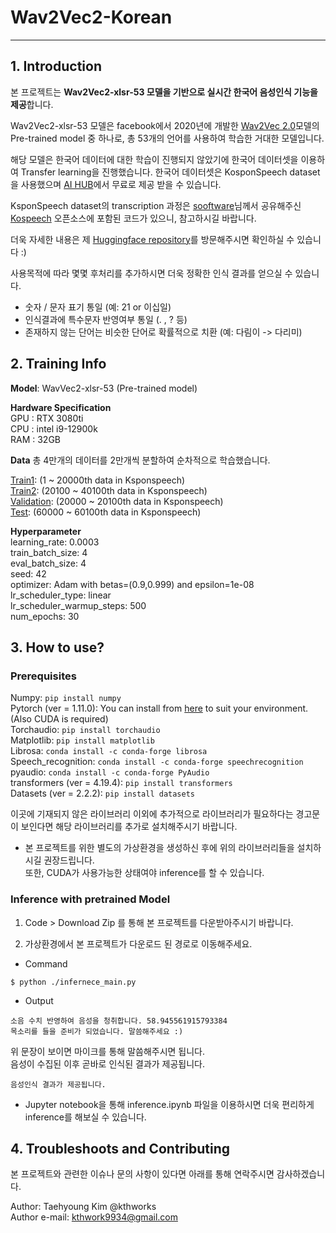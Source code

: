 # Wav2Vec2-Korean

---

## 1. Introduction

본 프로젝트는 **Wav2Vec2-xlsr-53 모델을 기반으로 실시간 한국어 음성인식 기능을 제공**합니다.

Wav2Vec2-xlsr-53 모델은 facebook에서 2020년에 개발한 [Wav2Vec 2.0](https://arxiv.org/abs/2006.11477)모델의 Pre-trained model 중 하나로, 총 53개의 언어를 사용하여 학습한 거대한 모델입니다.

해당 모델은 한국어 데이터에 대한 학습이 진행되지 않았기에 한국어 데이터셋을 이용하여 Transfer learning을 진행했습니다. 한국어 데이터셋은 KosponSpeech dataset을 사용했으며 [AI HUB](https://aihub.or.kr/)에서 무료로 제공 받을 수 있습니다.

KsponSpeech dataset의 transcription 과정은 [sooftware](https://github.com/sooftware)님께서 공유해주신 [Kospeech](https://github.com/sooftware/kospeech) 오픈소스에 포함된 코드가 있으니, 참고하시길 바랍니다.

더욱 자세한 내용은 제 [Huggingface repository](https://huggingface.co/Taeham/wav2vec2-ksponspeech)를 방문해주시면 확인하실 수 있습니다 :)

사용목적에 따라 몇몇 후처리를 추가하시면 더욱 정확한 인식 결과를 얻으실 수 있습니다.
- 숫자 / 문자 표기 통일 (예: 21 or 이십일)
- 인식결과에 특수문자 반영여부 통일 (. , ? 등)
- 존재하지 않는 단어는 비슷한 단어로 확률적으로 치환 (예: 다림이 -> 다리미)

## 2. Training Info

**Model**: WavVec2-xlsr-53 (Pre-trained model)  

**Hardware Specification**  
GPU : RTX 3080ti  
CPU : intel i9-12900k  
RAM : 32GB

**Data**
총 4만개의 데이터를 2만개씩 분할하여 순차적으로 학습했습니다.

[Train1](https://huggingface.co/datasets/Taeham/wav2vec2-ksponspeech-train): (1 ~ 20000th data in Ksponspeech)  
[Train2](https://huggingface.co/datasets/Taeham/wav2vec2-ksponspeech-train2): (20100 ~ 40100th data in Ksponspeech)  
[Validation](https://huggingface.co/datasets/Taeham/wav2vec2-ksponspeech-test): (20000 ~ 20100th data in Ksponspeech)   
[Test](https://huggingface.co/datasets/Taeham/wav2vec2-ksponspeech-test): (60000 ~ 60100th data in Ksponspeech)  

**Hyperparameter**  
learning_rate: 0.0003  
train_batch_size: 4  
eval_batch_size: 4  
seed: 42  
optimizer: Adam with betas=(0.9,0.999) and epsilon=1e-08  
lr_scheduler_type: linear  
lr_scheduler_warmup_steps: 500  
num_epochs: 30  

## 3. How to use?

### Prerequisites
Numpy: ```pip install numpy```  
Pytorch (ver = 1.11.0): You can install from [here](https://pytorch.org/get-started/locally/) to suit your environment. (Also CUDA is required)      
Torchaudio: ```pip install torchaudio```  
Matplotlib: ```pip install matplotlib```  
Librosa: ```conda install -c conda-forge librosa```  
Speech_recognition: ```conda install -c conda-forge speechrecognition```  
pyaudio: ```conda install -c conda-forge PyAudio```  
transformers (ver = 4.19.4): ```pip install transformers```  
Datasets (ver = 2.2.2): ```pip install datasets```  

이곳에 기재되지 않은 라이브러리 이외에 추가적으로 라이브러리가 필요하다는 경고문이 보인다면 해당 라이브러리를 추가로 설치해주시기 바랍니다.

* 본 프로젝트를 위한 별도의 가상환경을 생성하신 후에 위의 라이브러리들을 설치하시길 권장드립니다.  
또한, CUDA가 사용가능한 상태여야 inference를 할 수 있습니다.

### Inference with pretrained Model
1. Code > Download Zip 를 통해 본 프로젝트를 다운받아주시기 바랍니다.

2. 가상환경에서 본 프로젝트가 다운로드 된 경로로 이동해주세요.

* Command
```
$ python ./infernece_main.py
```

* Output
```
소음 수치 반영하여 음성을 청취합니다. 58.945561915793384
목소리를 들을 준비가 되었습니다. 말씀해주세요 :)
```  
위 문장이 보이면 마이크를 통해 말씀해주시면 됩니다.  
음성이 수집된 이후 곧바로 인식된 결과가 제공됩니다.

```
음성인식 결과가 제공됩니다.
```

* Jupyter notebook을 통해 inference.ipynb 파일을 이용하시면 더욱 편리하게 inference를 해보실 수 있습니다.
## 4. Troubleshoots and Contributing

본 프로젝트와 관련한 이슈나 문의 사항이 있다면 아래를 통해 연락주시면 감사하겠습니다.

Author: Taehyoung Kim @kthworks  
Author e-mail: kthwork9934@gmail.com
